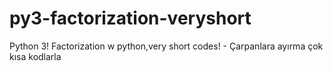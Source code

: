 # py3-factorization-veryshort
Python 3!
Factorization w python,very short codes! - Çarpanlara ayırma çok kısa kodlarla

